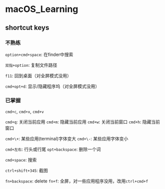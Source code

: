 # macOS_Learning

## shortcut keys

### 不熟练

`option+cmd+space`: 在finder中搜索

`双指+option`: 复制文件路径

`f11`: 回到桌面（对全屏模式没用）


`cmd+opt+d`: 显示/隐藏程序坞（对全屏模式没用）

### 已掌握

`cmd+c`, `cmd+x`, `cmd+v`

`cmd+q`: 关闭当前应用
`cmd+m`: 隐藏当前应用
`cmd+w`: 关闭当前窗口
`cmd+h`: 隐藏当前窗口

`cmd+\+`: 某些应用(terminal)字体变大
`cmd+\-`: 某些应用字体变小

`cmd+左右`: 行头或行尾
`opt+backspace`: 删除一个词

`cmd+space`: 搜索

`ctrl+shift+345`: 截图

`fn+backspace`: delete 
`fn+f`: 全屏，对一些应用程序没用，改用`ctrl+cmd+f`



